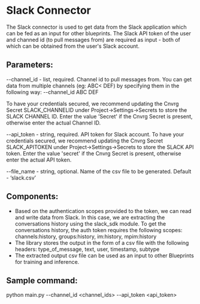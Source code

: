 # Slack Connector

The Slack connector is used to get data from the Slack application which can be fed as an input for other blueprints.
The Slack API token of the user and channed id (to pull messages from) are required as input - both of which can be obtained from the user's Slack account.
 
## Parameters:
--channel_id - list, required. Channel id to pull messages from. You can get data from multiple channels (eg: ABC< DEF) by specifying them in the following way: --channel_id ABC DEF

To have your credentials secured, we recommend updating the Cnvrg Secret SLACK_CHANNELID under Project->Settings->Secrets to store the SLACK CHANNEL ID. Enter the value 'Secret' if the Cnvrg Secret is present, otherwise enter the actual Channel ID.

--api_token - string, required. API token for Slack account.  To have your credentials secured, we recommend updating the Cnvrg Secret SLACK_APITOKEN under Project->Settings->Secrets to store the SLACK API token. Enter the value 'secret' if the Cnvrg Secret is present, otherwise enter the actual API token.

--file_name - string, optional. Name of the csv file to be generated. Default - ‘slack.csv’


## Components:
- Based on the authentication scopes provided to the token, we can read and write data from Slack. In this case, we are extracting the conversations history using the slack_sdk module. To get the conversations history, the auth token requires the following scopes: channels:history, groups:history, im:history, mpim:history
- The library stores the output in the form of a csv file with the following headers: type_of_message, text, user, timestamp, subtype
- The extracted output csv file can be used as an input to other Blueprints for training and inference.


## Sample command: 
python main.py --channel_id <channel_ids> --api_token <api_token> 



